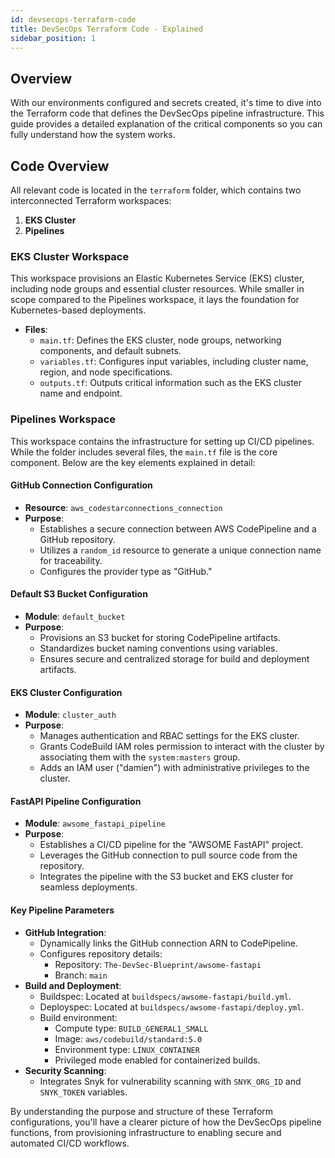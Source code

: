 ```yaml
---
id: devsecops-terraform-code
title: DevSecOps Terraform Code - Explained
sidebar_position: 1
---
```


## Overview

With our environments configured and secrets created, it's time to dive into the Terraform code that defines the DevSecOps pipeline infrastructure. This guide provides a detailed explanation of the critical components so you can fully understand how the system works.

## Code Overview

All relevant code is located in the `terraform` folder, which contains two interconnected Terraform workspaces:

1. **EKS Cluster**
2. **Pipelines**

### EKS Cluster Workspace

This workspace provisions an Elastic Kubernetes Service (EKS) cluster, including node groups and essential cluster resources. While smaller in scope compared to the Pipelines workspace, it lays the foundation for Kubernetes-based deployments.

- **Files**:
  - `main.tf`: Defines the EKS cluster, node groups, networking components, and default subnets.
  - `variables.tf`: Configures input variables, including cluster name, region, and node specifications.
  - `outputs.tf`: Outputs critical information such as the EKS cluster name and endpoint.

### Pipelines Workspace

This workspace contains the infrastructure for setting up CI/CD pipelines. While the folder includes several files, the `main.tf` file is the core component. Below are the key elements explained in detail:

#### GitHub Connection Configuration

- **Resource**: `aws_codestarconnections_connection`
- **Purpose**:
  - Establishes a secure connection between AWS CodePipeline and a GitHub repository.
  - Utilizes a `random_id` resource to generate a unique connection name for traceability.
  - Configures the provider type as "GitHub."

#### Default S3 Bucket Configuration

- **Module**: `default_bucket`
- **Purpose**:
  - Provisions an S3 bucket for storing CodePipeline artifacts.
  - Standardizes bucket naming conventions using variables.
  - Ensures secure and centralized storage for build and deployment artifacts.

#### EKS Cluster Configuration

- **Module**: `cluster_auth`
- **Purpose**:
  - Manages authentication and RBAC settings for the EKS cluster.
  - Grants CodeBuild IAM roles permission to interact with the cluster by associating them with the `system:masters` group.
  - Adds an IAM user ("damien") with administrative privileges to the cluster.

#### FastAPI Pipeline Configuration

- **Module**: `awsome_fastapi_pipeline`
- **Purpose**:
  - Establishes a CI/CD pipeline for the "AWSOME FastAPI" project.
  - Leverages the GitHub connection to pull source code from the repository.
  - Integrates the pipeline with the S3 bucket and EKS cluster for seamless deployments.

#### Key Pipeline Parameters

- **GitHub Integration**:
  - Dynamically links the GitHub connection ARN to CodePipeline.
  - Configures repository details:
    - Repository: `The-DevSec-Blueprint/awsome-fastapi`
    - Branch: `main`
- **Build and Deployment**:
  - Buildspec: Located at `buildspecs/awsome-fastapi/build.yml`.
  - Deployspec: Located at `buildspecs/awsome-fastapi/deploy.yml`.
  - Build environment:
    - Compute type: `BUILD_GENERAL1_SMALL`
    - Image: `aws/codebuild/standard:5.0`
    - Environment type: `LINUX_CONTAINER`
    - Privileged mode enabled for containerized builds.
- **Security Scanning**:
  - Integrates Snyk for vulnerability scanning with `SNYK_ORG_ID` and `SNYK_TOKEN` variables.

By understanding the purpose and structure of these Terraform configurations, you'll have a clearer picture of how the DevSecOps pipeline functions, from provisioning infrastructure to enabling secure and automated CI/CD workflows.
